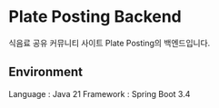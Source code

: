# Plate Posting Backend

식음료 공유 커뮤니티 사이트 Plate Posting의 백엔드입니다.

## Environment
Language : Java 21
Framework : Spring Boot 3.4